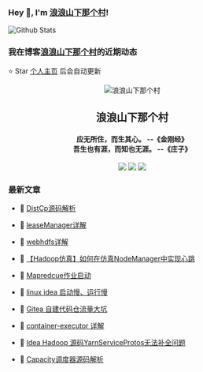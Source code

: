 ### Hey 👋, I'm [浪浪山下那个村](https://www.zeekling.cn)! 

![Github Stats](https://github-readme-stats-zeekling.vercel.app/api?username=zeekling&show_icons=true) 

### 我在博客[浪浪山下那个村](https://www.zeekling.cn)的近期动态
⭐️ Star [个人主页](https://github.com/zeekling) 后会自动更新

<p align="center"><img alt="浪浪山下那个村" src="https://pan.zeekling.cn/zeekling/blog/logo.th.png"></p><h2 align="center"> 浪浪山下那个村 </h2>

<h4 align="center">应无所住，而生其心。 --《金刚经》<br>吾生也有涯，而知也无涯。 --《庄子》</h4>
<p align="center"><a title="浪浪山下那个村" target="_blank" href="https://github.com/zeekling/zeekling"><img src="https://img.shields.io/github/last-commit/zeekling/zeekling.svg?style=flat-square&color=FF9900"></a>
<a title="GitHub repo size in bytes" target="_blank" href="https://github.com/zeekling/zeekling"><img src="https://img.shields.io/github/repo-size/zeekling/zeekling.svg?style=flat-square"></a>
<a title="Hits" target="_blank" href="https://github.com/zeekling/hits"><img src="https://hits.b3log.org/zeekling/zeekling.svg"></a></p>

### 最新文章

* 📝 [DistCp源码解析](https://www.zeekling.cn/articles/2025/05/25/1748171143074.html) 
 
* 📝 [leaseManager详解](https://www.zeekling.cn/articles/2025/05/25/1748169425377.html) 
 
* 📝 [webhdfs详解](https://www.zeekling.cn/articles/2025/05/16/1747409083702.html) 
 
* 📝 [【Hadoop仿真】如何在仿真NodeManager中实现心跳](https://www.zeekling.cn/articles/2025/04/13/1744552070818.html) 
 
* 📝 [Mapredcue作业启动](https://www.zeekling.cn/articles/2025/03/29/1743254754138.html) 
 
* 📝 [linux idea 启动慢、运行慢](https://www.zeekling.cn/articles/2023/07/15/1689392069862.html) 
 
* 📝 [Gitea 自建代码仓流量大坑](https://www.zeekling.cn/articles/2025/03/09/1741517697630.html) 
 
* 📝 [container-executor 详解](https://www.zeekling.cn/articles/2025/03/02/1740926644462.html) 
 
* 📝 [Idea Hadoop 源码YarnServiceProtos无法补全问题](https://www.zeekling.cn/articles/2024/12/01/1733054084001.html) 
 
* 📝 [Capacity调度器源码解析](https://www.zeekling.cn/articles/2024/11/04/1730651036031.html) 
 




